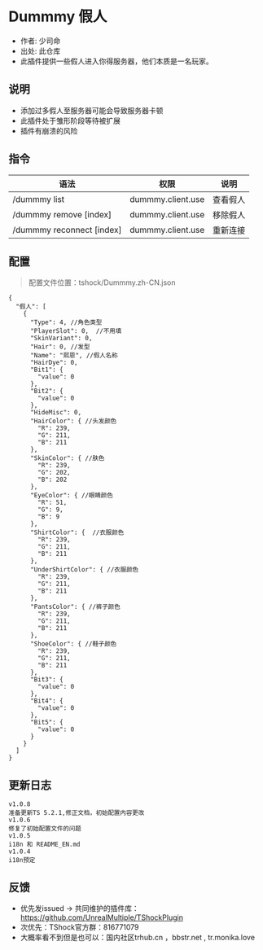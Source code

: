 # Dummmy 假人

- 作者: 少司命
- 出处: 此仓库
- 此插件提供一些假人进入你得服务器，他们本质是一名玩家。

## 说明
- 添加过多假人至服务器可能会导致服务器卡顿
- 此插件处于雏形阶段等待被扩展
- 插件有崩溃的风险


## 指令
| 语法           |        权限         |   说明   |
| -------------- | :-----------------: | :------: |
| /dummmy list | dummmy.client.use   | 查看假人|
| /dummmy remove [index] | dummmy.client.use   | 移除假人|
| /dummmy reconnect [index] | dummmy.client.use   | 重新连接 |

## 配置
> 配置文件位置：tshock/Dummmy.zh-CN.json
```json5
{
  "假人": [
    {
      "Type": 4, //角色类型
      "PlayerSlot": 0,  //不用填
      "SkinVariant": 0, 
      "Hair": 0, //发型
      "Name": "熙恩", //假人名称
      "HairDye": 0, 
      "Bit1": {
        "value": 0
      },
      "Bit2": {
        "value": 0
      },
      "HideMisc": 0,
      "HairColor": { //头发颜色
        "R": 239,
        "G": 211,
        "B": 211
      },
      "SkinColor": { //肤色
        "R": 239,
        "G": 202,
        "B": 202
      },
      "EyeColor": { //眼睛颜色
        "R": 51,
        "G": 9,
        "B": 9
      },
      "ShirtColor": {  //衣服颜色
        "R": 239,
        "G": 211,
        "B": 211
      },
      "UnderShirtColor": { //衣服颜色
        "R": 239,
        "G": 211,
        "B": 211
      },
      "PantsColor": { //裤子颜色
        "R": 239,
        "G": 211,
        "B": 211
      },
      "ShoeColor": { //鞋子颜色
        "R": 239,
        "G": 211,
        "B": 211
      },
      "Bit3": {
        "value": 0
      },
      "Bit4": {
        "value": 0
      },
      "Bit5": {
        "value": 0
      }
    }
  ]
}
```

## 更新日志

```
v1.0.8
准备更新TS 5.2.1,修正文档，初始配置内容更改
v1.0.6
修复了初始配置文件的问题
v1.0.5
i18n 和 README_EN.md
v1.0.4
i18n预定
```

## 反馈
- 优先发issued -> 共同维护的插件库：https://github.com/UnrealMultiple/TShockPlugin
- 次优先：TShock官方群：816771079
- 大概率看不到但是也可以：国内社区trhub.cn ，bbstr.net , tr.monika.love
